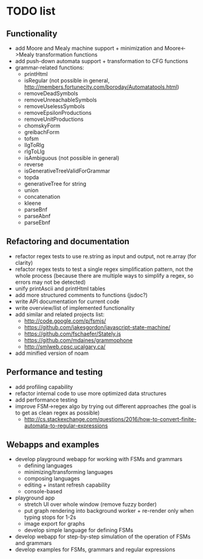 # TODO list

## Functionality

* add Moore and Mealy machine support + minimization and Moore<->Mealy transformation functions
* add push-down automata support + transformation to CFG functions
* grammar-related functions: 
  * printHtml
  * isRegular (not possible in general, http://members.fortunecity.com/boroday/Automatatools.html)
  * removeDeadSymbols 
  * removeUnreachableSymbols
  * removeUselessSymbols
  * removeEpsilonProductions
  * removeUnitProductions
  * chomskyForm 
  * greibachForm
  * tofsm 
  * llgToRlg 
  * rlgToLlg 
  * isAmbiguous (not possible in general)
  * reverse
  * isGenerativeTreeValidForGrammar
  * topda
  * generativeTree for string
  * union
  * concatenation
  * kleene
  * parseBnf
  * parseAbnf
  * parseEbnf

## Refactoring and documentation

* refactor regex tests to use re.string as input and output, not re.array (for clarity)
* refactor regex tests to test a single regex simplification pattern, not the whole process (because there are multiple ways to simplify a regex, so errors may not be detected)
* unify printAscii and printHtml tables
* add more structured comments to functions (jsdoc?)
* write API documentation for current code
* write overview/list of implemented functionality
* add similar and related projects list: 
  * http://code.google.com/p/fsmjs/
  * https://github.com/jakesgordon/javascript-state-machine/
  * https://github.com/fschaefer/Stately.js
  * https://github.com/mdaines/grammophone
  * http://smlweb.cpsc.ucalgary.ca/
* add minified version of noam

## Performance and testing

* add profiling capability
* refactor internal code to use more optimized data structures
* add performance testing
* improve FSM->regex algo by trying out different approaches (the goal is to get as clean regex as possible)
  * http://cs.stackexchange.com/questions/2016/how-to-convert-finite-automata-to-regular-expressions

## Webapps and examples

* develop playground webapp for working with FSMs and grammars
  * defining languages
  * minimizing/transforming languages
  * composing languages
  * editing + instant refresh capability
  * console-based
* playground app
  * stretch UI over whole window (remove fuzzy border)
  * put graph rendering into background worker + re-render only when typing stops for 1-2s
  * image export for graphs
  * develop simple language for defining FSMs
* develop webapp for step-by-step simulation of the operation of FSMs and grammars
* develop examples for FSMs, grammars and regular expressions